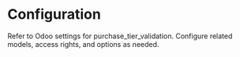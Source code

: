 # Configuration

Refer to Odoo settings for purchase_tier_validation. Configure related models, access rights, and options as needed.
